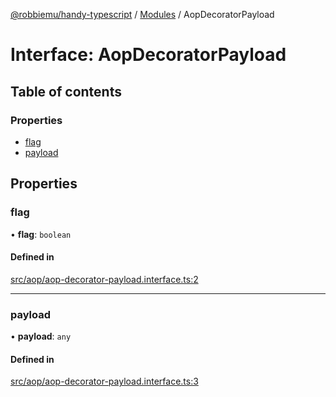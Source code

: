 [@robbiemu/handy-typescript](../README.md) / [Modules](../modules.md) / AopDecoratorPayload

# Interface: AopDecoratorPayload

## Table of contents

### Properties

- [flag](AopDecoratorPayload.md#flag)
- [payload](AopDecoratorPayload.md#payload)

## Properties

### flag

• **flag**: `boolean`

#### Defined in

[src/aop/aop-decorator-payload.interface.ts:2](https://github.com/robbiemu/handy-typescript/blob/b01e5de/src/aop/aop-decorator-payload.interface.ts#L2)

___

### payload

• **payload**: `any`

#### Defined in

[src/aop/aop-decorator-payload.interface.ts:3](https://github.com/robbiemu/handy-typescript/blob/b01e5de/src/aop/aop-decorator-payload.interface.ts#L3)
